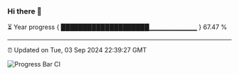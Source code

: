 ### Hi there 👋

⏳ Year progress { ████████████████████▁▁▁▁▁▁▁▁▁▁ } 67.47 %

---

⏰ Updated on Tue, 03 Sep 2024 22:39:27 GMT

![Progress Bar CI](https://github.com/IshwaranRudhara/GIT-ACTION/workflows/Progress%20Bar%20CI/badge.svg)
